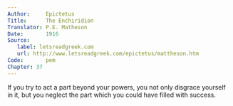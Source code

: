 ```yaml
---
Author:     Epictetus  
Title:      The Enchiridion  
Translator: P.E. Matheson
Date:       1916  
Source:
   label: letsreadgreek.com
   url: http://www.letsreadgreek.com/epictetus/mattheson.htm
Code:       pem  
Chapter: 37
---
```


If you try to act a part beyond your powers, you not only disgrace yourself in
it, but you neglect the part which you could have filled with success.


